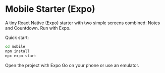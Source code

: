 # Mobile Starter (Expo)

A tiny React Native (Expo) starter with two simple screens combined: Notes and Countdown. Run with Expo.

Quick start:

```bash
cd mobile
npm install
npx expo start
```

Open the project with Expo Go on your phone or use an emulator.
